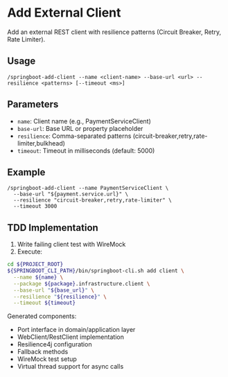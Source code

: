# Add External Client

Add an external REST client with resilience patterns (Circuit Breaker, Retry, Rate Limiter).

## Usage
```
/springboot-add-client --name <client-name> --base-url <url> --resilience <patterns> [--timeout <ms>]
```

## Parameters
- `name`: Client name (e.g., PaymentServiceClient)
- `base-url`: Base URL or property placeholder
- `resilience`: Comma-separated patterns (circuit-breaker,retry,rate-limiter,bulkhead)
- `timeout`: Timeout in milliseconds (default: 5000)

## Example
```
/springboot-add-client --name PaymentServiceClient \
  --base-url "${payment.service.url}" \
  --resilience "circuit-breaker,retry,rate-limiter" \
  --timeout 3000
```

## TDD Implementation
1. Write failing client test with WireMock
2. Execute:

```bash
cd ${PROJECT_ROOT}
${SPRINGBOOT_CLI_PATH}/bin/springboot-cli.sh add client \
  --name ${name} \
  --package ${package}.infrastructure.client \
  --base-url "${base_url}" \
  --resilience "${resilience}" \
  --timeout ${timeout}
```

Generated components:
- Port interface in domain/application layer
- WebClient/RestClient implementation
- Resilience4j configuration
- Fallback methods
- WireMock test setup
- Virtual thread support for async calls